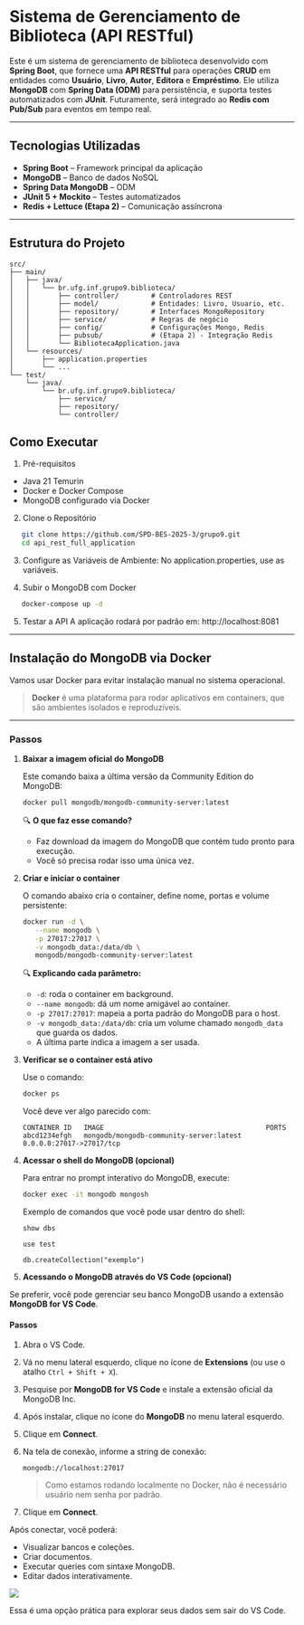 # Sistema de Gerenciamento de Biblioteca (API RESTful)

Este é um sistema de gerenciamento de biblioteca desenvolvido com **Spring Boot**, que fornece uma **API RESTful** para operações **CRUD** em entidades como **Usuário**, **Livro**, **Autor**, **Editora** e **Empréstimo**. Ele utiliza **MongoDB** com **Spring Data (ODM)** para persistência, e suporta testes automatizados com **JUnit**. Futuramente, será integrado ao **Redis com Pub/Sub** para eventos em tempo real.

---

## Tecnologias Utilizadas

- **Spring Boot** – Framework principal da aplicação
- **MongoDB** – Banco de dados NoSQL
- **Spring Data MongoDB** – ODM
- **JUnit 5 + Mockito** – Testes automatizados
- **Redis + Lettuce (Etapa 2)** – Comunicação assíncrona


---

## Estrutura do Projeto

```plaintext
src/
├── main/
│   ├── java/
│   │   └── br.ufg.inf.grupo9.biblioteca/
│   │       ├── controller/        # Controladores REST
│   │       ├── model/             # Entidades: Livro, Usuario, etc.
│   │       ├── repository/        # Interfaces MongoRepository
│   │       ├── service/           # Regras de negócio
│   │       ├── config/            # Configurações Mongo, Redis
│   │       ├── pubsub/            # (Etapa 2) - Integração Redis
│   │       └── BibliotecaApplication.java
│   └── resources/
│       ├── application.properties
│       └── ...
└── test/
    └── java/
        └── br.ufg.inf.grupo9.biblioteca/
            ├── service/
            ├── repository/
            └── controller/
```

## Como Executar

1. Pré-requisitos
- Java 21 Temurin 
- Docker e Docker Compose
- MongoDB configurado via Docker

2. Clone o Repositório
```bash
   git clone https://github.com/SPD-BES-2025-3/grupo9.git
   cd api_rest_full_application
```

3. Configure as Variáveis de Ambiente: No application.properties, use as variáveis.

4. Subir o MongoDB com Docker
```bash
   docker-compose up -d
```

5. Testar a API
A aplicação rodará por padrão em:
 http://localhost:8081

---

## Instalação do MongoDB via Docker

Vamos usar Docker para evitar instalação manual no sistema operacional.

> **Docker** é uma plataforma para rodar aplicativos em containers, que são ambientes isolados e reproduzíveis.

---

### Passos

1. **Baixar a imagem oficial do MongoDB**

   Este comando baixa a última versão da Community Edition do MongoDB:

   ```bash
   docker pull mongodb/mongodb-community-server:latest
   ```

   🔍 **O que faz esse comando?**
    - Faz download da imagem do MongoDB que contém tudo pronto para execução.
    - Você só precisa rodar isso uma única vez.

2. **Criar e iniciar o container**

   O comando abaixo cria o container, define nome, portas e volume persistente:

   ```bash
   docker run -d \
      --name mongodb \
      -p 27017:27017 \
      -v mongodb_data:/data/db \
      mongodb/mongodb-community-server:latest
   ```

   🔍 **Explicando cada parâmetro:**
    - `-d`: roda o container em background.
    - `--name mongodb`: dá um nome amigável ao container.
    - `-p 27017:27017`: mapeia a porta padrão do MongoDB para o host.
    - `-v mongodb_data:/data/db`: cria um volume chamado `mongodb_data` que guarda os dados.
    - A última parte indica a imagem a ser usada.

3. **Verificar se o container está ativo**

   Use o comando:

   ```bash
   docker ps
   ```

   Você deve ver algo parecido com:

   ```
   CONTAINER ID   IMAGE                                        PORTS
   abcd1234efgh   mongodb/mongodb-community-server:latest      0.0.0.0:27017->27017/tcp
   ```

4. **Acessar o shell do MongoDB (opcional)**

   Para entrar no prompt interativo do MongoDB, execute:

   ```bash
   docker exec -it mongodb mongosh
   ```

   Exemplo de comandos que você pode usar dentro do shell:

   ```mongodb
   show dbs
   ```

   ```mongodb
   use test
   ```

   ```mongodb
   db.createCollection("exemplo")
   ```


5. **Acessando o MongoDB através do VS Code (opcional)**

Se preferir, você pode gerenciar seu banco MongoDB usando a extensão **MongoDB for VS Code**.

#### Passos

1. Abra o VS Code.
2. Vá no menu lateral esquerdo, clique no ícone de **Extensions** (ou use o atalho `Ctrl + Shift + X`).
3. Pesquise por **MongoDB for VS Code** e instale a extensão oficial da MongoDB Inc.
4. Após instalar, clique no ícone do **MongoDB** no menu lateral esquerdo.
5. Clique em **Connect**.
6. Na tela de conexão, informe a string de conexão:

   ```
   mongodb://localhost:27017
   ```

   > Como estamos rodando localmente no Docker, não é necessário usuário nem senha por padrão.
   
7. Clique em **Connect**.

Após conectar, você poderá:

- Visualizar bancos e coleções.
- Criar documentos.
- Executar queries com sintaxe MongoDB.
- Editar dados interativamente.

![](mongodb-vscode.png)

Essa é uma opção prática para explorar seus dados sem sair do VS Code.

